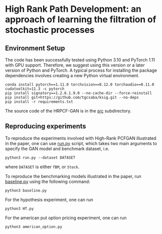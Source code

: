 # High Rank Path Development: an approach of learning the filtration of stochastic processes

## Environment Setup
The code has been successfully tested using Python 3.10 and PyTorch 1.11 with GPU support. Therefore, we suggest using this version or a later version of Python and PyTorch. A typical process for installing the package dependencies involves creating a new Python virtual environment.

```console
conda install pytorch==1.11.0 torchvision==0.12.0 torchaudio==0.11.0 cudatoolkit=11.3 -c pytorch
pip install signatory==1.2.6.1.9.0 --no-cache-dir --force-reinstall
pip install git+https://github.com/tgcsaba/ksig.git --no-deps
pip install -r requirements.txt
```
The source code of the HRPCF-GAN is in the [src](src/) subdirectory.

## Reproducing experiments
 To reproduce the experiments involved with High-Rank PCFGAN illustrated in the paper, one can use [run.py](run.py) script, which takes two main arguments to specify the GAN model and benchmark dataset, i.e. 
 ```console
 python3 run.py --dataset DATASET
 ```   
 where `DATASET` is either `fBM`, or `Stock`.

 To reproduce the benchmarking models illustrated in the paper, run [baseline.py](baseline.py) using the following command:
 ```console
 python3 baseline.py
 ```

For the hypothesis experiment, one can run
```console
python3 HT.py
```

For the american put option pricing experiment, one can run
```console
python3 american_option.py
```
